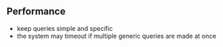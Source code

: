 ## Performance

- keep queries simple and specific
- the system may timeout if multiple generic queries are made at once
